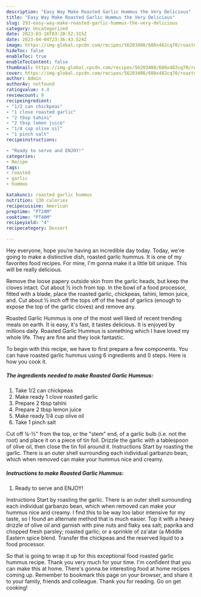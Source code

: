 ```yaml
---
description: "Easy Way Make Roasted Garlic Hummus the Very Delicious"
title: "Easy Way Make Roasted Garlic Hummus the Very Delicious"
slug: 293-easy-way-make-roasted-garlic-hummus-the-very-delicious
category: Uncategorized
date: 2023-03-16T03:20:52.315Z
date: 2023-04-04T23:36:43.524Z
image: https://img-global.cpcdn.com/recipes/56203408/680x482cq70/roasted-garlic-hummus-recipe-main-photo.jpg
hideToc: false
enableToc: true
enableTocContent: false
thumbnail: https://img-global.cpcdn.com/recipes/56203408/680x482cq70/roasted-garlic-hummus-recipe-main-photo.jpg
cover: https://img-global.cpcdn.com/recipes/56203408/680x482cq70/roasted-garlic-hummus-recipe-main-photo.jpg
author: Admin
authorAv: notfound
ratingvalue: 4.4
reviewcount: 9
recipeingredient:
- "1/2 can chickpeas"
- "1 clove roasted garlic"
- "2 tbsp tahini"
- "2 tbsp lemon juice"
- "1/4 cup olive oil"
- "1 pinch salt"
recipeinstructions:

- "Ready to serve and ENJOY!"
categories:
- Recipe
tags:
- roasted
- garlic
- hummus

katakunci: roasted garlic hummus 
nutrition: 130 calories
recipecuisine: American
preptime: "PT20M"
cooktime: "PT40M"
recipeyield: "4"
recipecategory: Dessert

---
```



Hey everyone, hope you're having an incredible day today. Today, we're going to make a distinctive dish, roasted garlic hummus. It is one of my favorites food recipes. For mine, I'm gonna make it a little bit unique. This will be really delicious.

Remove the loose papery outside skin from the garlic heads, but keep the cloves intact. Cut about ½ inch from top. In the bowl of a food processor, fitted with a blade, place the roasted garlic, chickpeas, tahini, lemon juice, and. Cut about ½ inch off the tops off of the head of garlics (enough to expose the top of the garlic cloves) and remove any.

Roasted Garlic Hummus is one of the most well liked of recent trending meals on earth. It is easy, it's fast, it tastes delicious. It is enjoyed by millions daily. Roasted Garlic Hummus is something which I have loved my whole life. They are fine and they look fantastic.


To begin with this recipe, we have to first prepare a few components. You can have roasted garlic hummus using 6 ingredients and 0 steps. Here is how you cook it.

<!--inarticleads1-->

##### The ingredients needed to make Roasted Garlic Hummus:

1. Take 1/2 can chickpeas
1. Make ready 1 clove roasted garlic
1. Prepare 2 tbsp tahini
1. Prepare 2 tbsp lemon juice
1. Make ready 1/4 cup olive oil
1. Take 1 pinch salt


Cut off ¼-½&#34; from the top, or the &#34;stem&#34; end, of a garlic bulb (i.e. not the root) and place it on a piece of tin foil. Drizzle the garlic with a tablespoon of olive oil, then close the tin foil around it. Instructions Start by roasting the garlic. There is an outer shell surrounding each individual garbanzo bean, which when removed can make your hummus nice and creamy. 

<!--inarticleads2-->

##### Instructions to make Roasted Garlic Hummus:


1. Ready to serve and ENJOY!

Instructions Start by roasting the garlic. There is an outer shell surrounding each individual garbanzo bean, which when removed can make your hummus nice and creamy. I find this to be way too labor intensive for my taste, so I found an alternate method that is much easier. Top it with a heavy drizzle of olive oil and garnish with pine nuts and flaky sea salt; paprika and chopped fresh parsley; roasted garlic; or a sprinkle of za&#39;atar (a Middle Eastern spice blend. Transfer the chickpeas and the reserved liquid to a food processor. 

So that is going to wrap it up for this exceptional food roasted garlic hummus recipe. Thank you very much for your time. I'm confident that you can make this at home. There's gonna be interesting food at home recipes coming up. Remember to bookmark this page on your browser, and share it to your family, friends and colleague. Thank you for reading. Go on get cooking!
